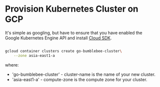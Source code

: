 # Provision Kubernetes Cluster on GCP

It's simple as googling, but have to ensure that you have enabled the Google Kubernetes Engine API and install [Cloud SDK](https://cloud.google.com/sdk/install).

```bash

gcloud container clusters create go-bumblebee-cluster\
    --zone asia-east1-a

```

where:

- 'go-bumblebee-cluster' - cluster-name is the name of your new cluster.
- 'asia-east1-a' - compute-zone is the compute zone for your cluster.
